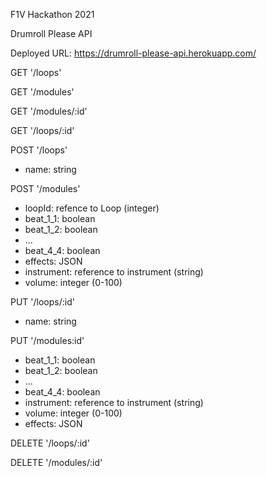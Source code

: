 F1V Hackathon 2021

Drumroll Please API

Deployed URL: https://drumroll-please-api.herokuapp.com/

GET '/loops'

GET '/modules'

GET '/modules/:id'

GET '/loops/:id'

POST '/loops'
  - name: string

POST '/modules'
  - loopId: refence to Loop (integer)
  - beat_1_1: boolean
  - beat_1_2: boolean
  - ...
  - beat_4_4: boolean
  - effects: JSON
  - instrument: reference to instrument (string)
  - volume: integer (0-100)
  

PUT '/loops/:id'
  - name: string

PUT '/modules:id'
  - beat_1_1: boolean
  - beat_1_2: boolean
  - ...
  - beat_4_4: boolean
  - instrument: reference to instrument (string)
  - volume: integer (0-100)
  - effects: JSON

DELETE '/loops/:id'

DELETE '/modules/:id'


